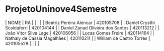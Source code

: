 # ProjetoUninove4Semestre




|            NOME                       |             RA              |
|                                       |                             |
| Beatriz Pereira Alencar               |          420105708          |
| Daniel Crysthi Scaldaferri            |          420104144          |
| Daniel Zanad Oliveira dos Santos      |          420113212          |
| João Vitor Silva Lage                 |          420106056          |
| Lucas Gomes Freire                    |          420114164          |
| Nathaly de Cassia Magalhães           |         420110211           |
| William de Castro Torres              |          420105528          |
|                                       |                             |